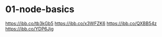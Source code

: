 # 01-node-basics

https://ibb.co/tb3kGb5
https://ibb.co/x3WFZK6
https://ibb.co/QXBB54z
https://ibb.co/YDP6Jjg